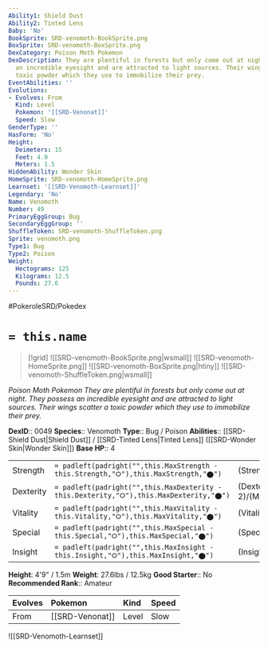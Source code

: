 ```yaml
---
Ability1: Shield Dust
Ability2: Tinted Lens
Baby: 'No'
BookSprite: SRD-venomoth-BookSprite.png
BoxSprite: SRD-venomoth-BoxSprite.png
DexCategory: Poison Moth Pokemon
DexDescription: They are plentiful in forests but only come out at night. They possess
  an incredible eyesight and are attracted to light sources. Their wings scatter a
  toxic powder which they use to immobilize their prey.
EventAbilities: ''
Evolutions:
- Evolves: From
  Kind: Level
  Pokemon: '[[SRD-Venonat]]'
  Speed: Slow
GenderType: ''
HasForm: 'No'
Height:
  Deimeters: 15
  Feet: 4.9
  Meters: 1.5
HiddenAbility: Wonder Skin
HomeSprite: SRD-venomoth-HomeSprite.png
Learnset: '[[SRD-Venomoth-Learnset]]'
Legendary: 'No'
Name: Venomoth
Number: 49
PrimaryEggGroup: Bug
SecondaryEggGroup: ''
ShuffleToken: SRD-venomoth-ShuffleToken.png
Sprite: venomoth.png
Type1: Bug
Type2: Poison
Weight:
  Hectograms: 125
  Kilograms: 12.5
  Pounds: 27.6
---
```


#PokeroleSRD/Pokedex

# `= this.name`

> [!grid]
> ![[SRD-venomoth-BookSprite.png|wsmall]]
> ![[SRD-venomoth-HomeSprite.png]]
> ![[SRD-venomoth-BoxSprite.png|htiny]]
> ![[SRD-venomoth-ShuffleToken.png|wsmall]]


*Poison Moth Pokemon*
*They are plentiful in forests but only come out at night. They possess an incredible eyesight and are attracted to light sources. Their wings scatter a toxic powder which they use to immobilize their prey.*

**DexID**:: 0049
**Species**:: Venomoth
**Type**:: Bug / Poison
**Abilities**:: [[SRD-Shield Dust|Shield Dust]] / [[SRD-Tinted Lens|Tinted Lens]] ([[SRD-Wonder Skin|Wonder Skin]])
**Base HP**:: 4

|           |                                                                                        |                                          |
| --------- | -------------------------------------------------------------------------------------- | ---------------------------------------- |
| Strength  | `= padleft(padright("",this.MaxStrength - this.Strength,"⭘"),this.MaxStrength,"⬤")`    | (Strength::2)/(MaxStrength::4)   |
| Dexterity | `= padleft(padright("",this.MaxDexterity - this.Dexterity,"⭘"),this.MaxDexterity,"⬤")` | (Dexterity:: 2)/(MaxDexterity::4) |
| Vitality  | `= padleft(padright("",this.MaxVitality - this.Vitality,"⭘"),this.MaxVitality,"⬤")`    | (Vitality::2)/(MaxVitality::5)   |
| Special   | `= padleft(padright("",this.MaxSpecial - this.Special,"⭘"),this.MaxSpecial,"⬤")`       | (Special::2)/(MaxSpecial::5)     |
| Insight   | `= padleft(padright("",this.MaxInsight - this.Insight,"⭘"),this.MaxInsight,"⬤")`       | (Insight::2)/(MaxInsight::5)     |

**Height**: 4'9" / 1.5m
**Weight**: 27.6lbs / 12.5kg
**Good Starter**:: No
**Recommended Rank**:: Amateur

| Evolves   | Pokemon         | Kind   | Speed   |
|:----------|:----------------|:-------|:--------|
| From      | [[SRD-Venonat]] | Level  | Slow    |

![[SRD-Venomoth-Learnset]]